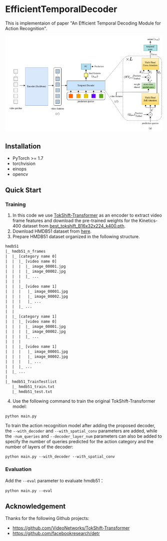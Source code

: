# EfficientTemporalDecoder
This is implementaion of paper "An Efficient Temporal Decoding Module for Action Recognition".

<div align="center">
  <img src="assets/arch.png"/>
</div>



## Installation
* PyTorch >= 1.7
* torchvision
* einops
* opencv



## Quick Start

### Training
1. In this code we use [TokShift-Transformer](https://arxiv.org/abs/2108.02432) as an encoder to extract video frame features and download the pre-trained weights for the Kinetics-400 dataset from [best_tokshift_B16x32x224_k400.pth](https://drive.google.com/drive/folders/1w2XrDRLNJdDG1e6OczsxKEr6-LuwhVgv?usp=sharing).
1. Download HMDB51 dataset from [here](https://serre-lab.clps.brown.edu/resource/hmdb-a-large-human-motion-database/#Downloads).
2. Prepare HMDB51 dataset organized in the following structure.
```
hmdb51
|_ hmdb51_n_frames
|  |_ [category name 0]
|  |  |_ [video name 0]
|  |  |  |_ image_00001.jpg
|  |  |  |_ image_00002.jpg
|  |  |  |_ ...
|  |  |
|  |  |_ [video name 1]
|  |  |   |_ image_00001.jpg
|  |  |   |_ image_00002.jpg
|  |  |   |_ ...
|  |  |_ ...
|  |
|  |_ [category name 1]
|  |  |_ [video name 0]
|  |  |  |_ image_00001.jpg
|  |  |  |_ image_00002.jpg
|  |  |  |_ ...
|  |  |
|  |  |_ [video name 1]
|  |  |   |_ image_00001.jpg
|  |  |   |_ image_00002.jpg
|  |  |   |_ ...
|  |  |_ ...
|  |_ ...
|
|_ hmdb51_TrainTestlist
   |_ hmdb51_train.txt
   |_ hmdb51_test.txt
```

4. Use the following command to train the original TokShift-Transformer model:
```
python main.py
```
To train the action recognition model after adding the proposed decoder, the `--with_decoder` and `--with_spatial_conv` parameters are added, while the `-num_queries` and `--decoder_layer_num` parameters can also be added to specify the number of queries predicted for the action category and the number of layers of the decoder:

```
python main.py --with_decoder --with_spatial_conv
```



### Evaluation

Add the `--eval` parameter to evaluate hmdb51：
```
python main.py --eval
```



## Acknowledgement
Thanks for the following Github projects:
- https://github.com/VideoNetworks/TokShift-Transformer
- https://github.com/facebookresearch/detr

